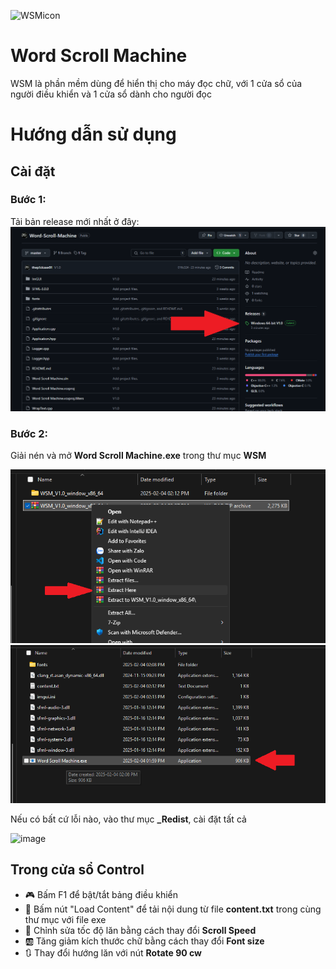 ![WSMicon](https://github.com/user-attachments/assets/f7eb57a7-ffbd-4005-ac26-e49292ae27fe)
# Word Scroll Machine

WSM là phần mềm dùng để hiển thị cho máy đọc chữ, với 1 cửa sổ của người điều khiển và 1 cửa sổ dành cho người đọc

# Hướng dẫn sử dụng

## Cài đặt

### Bước 1:
Tải bản release mới nhất ở đây:
![File](file.png)

### Bước 2:
Giải nén và mở **Word Scroll Machine.exe** trong thư mục **WSM**

![File2](file2.png)
![File3](file3.png)

Nếu có bất cứ lỗi nào, vào thư mục **_Redist**, cài đặt tất cả

![image](https://github.com/user-attachments/assets/d815664d-2c20-4ace-9bbd-fc8fb5e65622)


## Trong cửa sổ Control

- :video_game: Bấm F1 để bật/tắt bảng điều khiển 
- :floppy_disk: Bấm nút "Load Content" để tải nội dung từ file **content.txt** trong cùng thư mục với file exe
- :scroll:  Chỉnh sửa tốc độ lăn bằng cách thay đổi **Scroll Speed**
- :ab: Tăng giảm kích thước chữ bằng cách thay đổi **Font size**
- :arrows_clockwise: Thay đổi hướng lăn với nút **Rotate 90 cw**
